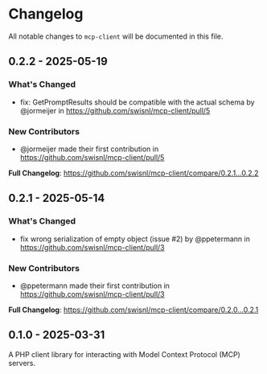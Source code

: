 # Changelog

All notable changes to `mcp-client` will be documented in this file.

## 0.2.2 - 2025-05-19

### What's Changed

* fix: GetPromptResults should be compatible with the actual schema by @jormeijer in https://github.com/swisnl/mcp-client/pull/5

### New Contributors

* @jormeijer made their first contribution in https://github.com/swisnl/mcp-client/pull/5

**Full Changelog**: https://github.com/swisnl/mcp-client/compare/0.2.1...0.2.2

## 0.2.1 - 2025-05-14

### What's Changed

* fix wrong serialization of empty object (issue #2) by @ppetermann in https://github.com/swisnl/mcp-client/pull/3

### New Contributors

* @ppetermann made their first contribution in https://github.com/swisnl/mcp-client/pull/3

**Full Changelog**: https://github.com/swisnl/mcp-client/compare/0.2.0...0.2.1

## 0.1.0 - 2025-03-31

A PHP client library for interacting with Model Context Protocol (MCP) servers.

